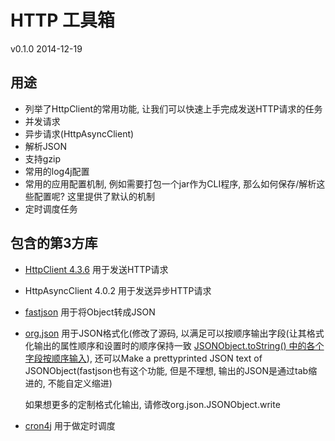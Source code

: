 # HTTP 工具箱
v0.1.0 2014-12-19

## 用途
* 列举了HttpClient的常用功能, 让我们可以快速上手完成发送HTTP请求的任务
* 并发请求
* 异步请求(HttpAsyncClient)
* 解析JSON
* 支持gzip
* 常用的log4j配置
* 常用的应用配置机制, 例如需要打包一个jar作为CLI程序, 那么如何保存/解析这些配置呢? 这里提供了默认的机制
* 定时调度任务

## 包含的第3方库
* [HttpClient 4.3.6](http://hc.apache.org)
  用于发送HTTP请求
* HttpAsyncClient 4.0.2
  用于发送异步HTTP请求
* [fastjson](https://github.com/alibaba/fastjson)
  用于将Object转成JSON
* [org.json](http://www.json.org/java/index.html)
  用于JSON格式化(修改了源码, 以满足可以按顺序输出字段(让其格式化输出的属性顺序和设置时的顺序保持一致 [JSONObject.toString() 中的各个字段按顺序输入](http://blog.csdn.net/choclover/article/details/6684954)), 还可以Make a prettyprinted JSON text of JSONObject(fastjson也有这个功能, 但是不理想, 输出的JSON是通过tab缩进的, 不能自定义缩进)
  
  如果想更多的定制格式化输出, 请修改org.json.JSONObject.write
* [cron4j](http://www.sauronsoftware.it/projects/cron4j/)
  用于做定时调度